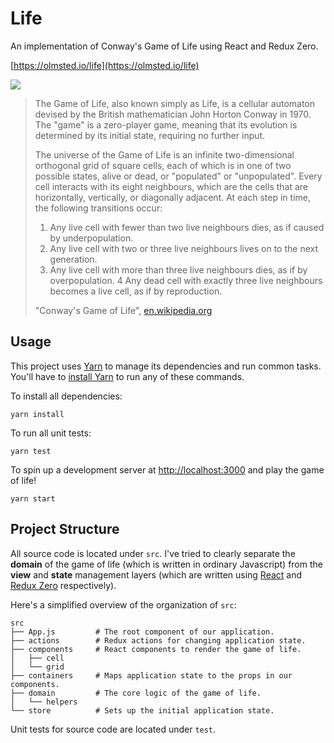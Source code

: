 Life
====

An implementation of Conway's Game of Life using React and Redux Zero.

[https://olmsted.io/life](https://olmsted.io/life)

<img src="https://olmsted.io/images/life.gif">

> The Game of Life, also known simply as Life, is a cellular automaton devised by the British mathematician John Horton Conway in 1970.
> The "game" is a zero-player game, meaning that its evolution is determined by its initial state, requiring no further input.
>
> The universe of the Game of Life is an infinite two-dimensional orthogonal grid of square cells, each of which is in one of two possible 
> states, alive or dead, or "populated" or "unpopulated". Every cell interacts with its eight neighbours, which are the cells that are 
> horizontally, vertically, or diagonally adjacent. At each step in time, the following transitions occur:
>
>  1. Any live cell with fewer than two live neighbours dies, as if caused by underpopulation.
>  2. Any live cell with two or three live neighbours lives on to the next generation.
>  3. Any live cell with more than three live neighbours dies, as if by overpopulation.
>  4 Any dead cell with exactly three live neighbours becomes a live cell, as if by reproduction.
>
> "Conway's Game of Life", [en.wikipedia.org](https://en.wikipedia.org/wiki/Conway%27s_Game_of_Life)

Usage
-----

This project uses [Yarn](https://github.com/yarnpkg/yarn) to manage its dependencies and run common tasks. You'll have to 
[install Yarn](https://yarnpkg.com/en/docs/install) to run any of these commands.

To install all dependencies:

```
yarn install
```

To run all unit tests:

```
yarn test
```

To spin up a development server at [http://localhost:3000](http://localhost:3000) and play the game of life!

```
yarn start
```

Project Structure
-----------------

All source code is located under `src`. I've tried to clearly separate the __domain__ of the game of life (which is written in ordinary Javascript) from the __view__ and __state__ management layers (which are written using [React](https://github.com/facebook/react) and [Redux Zero](https://github.com/concretesolutions/redux-zero/blob/master/README.md) respectively).

Here's a simplified overview of the organization of `src`:

```
src
├── App.js         # The root component of our application.
├── actions        # Redux actions for changing application state.
├── components     # React components to render the game of life.
│   ├── cell
│   └── grid
├── containers     # Maps application state to the props in our components.
├── domain         # The core logic of the game of life.
│   └── helpers
└── store          # Sets up the initial application state.
```

Unit tests for source code are located under `test`.
